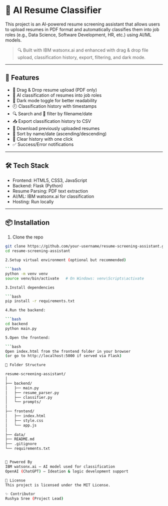 # 🧠 AI Resume Classifier

This project is an AI-powered resume screening assistant that allows users to upload resumes in PDF format and automatically classifies them into job roles (e.g., Data Science, Software Development, HR, etc.) using AI/ML models.

> 🔍 Built with IBM watsonx.ai and enhanced with drag & drop file upload, classification history, export, filtering, and dark mode.

---

## 🚀 Features

- 📂 Drag & Drop resume upload (PDF only)
- 🤖 AI classification of resumes into job roles
- 🌙 Dark mode toggle for better readability
- 🕘 Classification history with timestamps
- 🔍 Search and 📅 filter by filename/date
- 📥 Export classification history to CSV
- 🧾 Download previously uploaded resumes
- 📌 Sort by name/date (ascending/descending)
- 🧹 Clear history with one click
- ✅ Success/Error notifications

---

## 🛠️ Tech Stack

- Frontend: HTML5, CSS3, JavaScript
- Backend: Flask (Python)
- Resume Parsing: PDF text extraction
- AI/ML: IBM watsonx.ai for classification
- Hosting: Run locally

---

## 📦 Installation

1. Clone the repo

```bash
git clone https://github.com/your-username/resume-screening-assistant.git
cd resume-screening-assistant

2.Setup virtual environment (optional but recommended)

```bash
python -m venv venv
source venv/bin/activate   # On Windows: venv\Scripts\activate

3.Install dependencies

```bash
pip install -r requirements.txt

4.Run the backend:

```bash
cd backend
python main.py

5.Open the frontend:

```bash
Open index.html from the frontend folder in your browser
(or go to http://localhost:5000 if served via Flask)

📁 Folder Structure

resume-screening-assistant/
│
├── backend/
│   ├── main.py
│   ├── resume_parser.py
│   ├── classifier.py
│   └── prompts/
│
├── frontend/
│   ├── index.html
│   ├── style.css
│   └── app.js
│
├── data/
├── README.md
├── .gitignore
└── requirements.txt


🧠 Powered By
IBM watsonx.ai – AI model used for classification
OpenAI (ChatGPT) – Ideation & logic development support

📃 License
This project is licensed under the MIT License.

✨ Contributor
Rushya Sree (Project Lead)